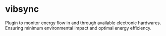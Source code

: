 # vibsync
Plugin to monitor energy flow in and through available electronic hardwares. Ensuring minimum environmental impact and optimal energy efficiency.
